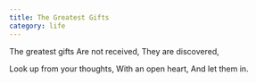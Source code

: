 ```yaml
---
title: The Greatest Gifts
category: life
---
```


The greatest gifts
Are not received,
They are discovered,

Look up from your thoughts,
With an open heart,
And let them in.
